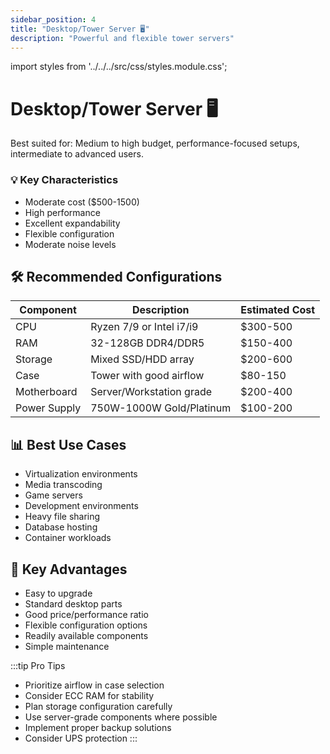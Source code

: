 ```yaml
---
sidebar_position: 4
title: "Desktop/Tower Server 🖥️"
description: "Powerful and flexible tower servers"
---
```


import styles from '../../../src/css/styles.module.css';

# Desktop/Tower Server 🖥️

Best suited for: Medium to high budget, performance-focused setups, intermediate to advanced users.

<div className={styles.card}>
  <h3>💡 Key Characteristics</h3>
  <ul>
    <li>Moderate cost ($500-1500)</li>
    <li>High performance</li>
    <li>Excellent expandability</li>
    <li>Flexible configuration</li>
    <li>Moderate noise levels</li>
  </ul>
</div>

## 🛠️ Recommended Configurations

<div className={styles.gridContainer}>

| Component | Description | Estimated Cost |
|-----------|-------------|----------------|
| CPU | Ryzen 7/9 or Intel i7/i9 | $300-500 |
| RAM | 32-128GB DDR4/DDR5 | $150-400 |
| Storage | Mixed SSD/HDD array | $200-600 |
| Case | Tower with good airflow | $80-150 |
| Motherboard | Server/Workstation grade | $200-400 |
| Power Supply | 750W-1000W Gold/Platinum | $100-200 |

</div>

## 📊 Best Use Cases
- Virtualization environments
- Media transcoding
- Game servers
- Development environments
- Heavy file sharing
- Database hosting
- Container workloads

## 💪 Key Advantages
- Easy to upgrade
- Standard desktop parts
- Good price/performance ratio
- Flexible configuration options
- Readily available components
- Simple maintenance

:::tip Pro Tips
- Prioritize airflow in case selection
- Consider ECC RAM for stability
- Plan storage configuration carefully
- Use server-grade components where possible
- Implement proper backup solutions
- Consider UPS protection
:::
